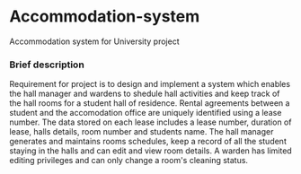 # Accommodation-system
Accommodation system for University project

### Brief description
Requirement for project is to design and implement a system which enables the hall manager and wardens to shedule hall activities and keep track of the hall rooms for a student hall of residence. Rental agreements between a student and the accomodation office are uniquely identified using a lease number. The data stored on each lease includes a lease number, duration of lease, halls details, room number and students name. The hall manager generates and maintains rooms schedules, keep a record of all the student staying in the halls and can edit and view room details. A warden has limited editing privileges and can only change a room's cleaning status.
